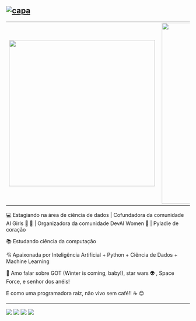 [![capa](https://github.com/lauraDamacenoAlmeida/lauraDamacenoAlmeida/blob/master/github-page.png)](https://github.com/lauraDamacenoAlmeida?tab=repositories)
---

<center>
  <table>
    <tr>
        <td><img width="400px" align="left" src="https://github-readme-stats.vercel.app/api/top-langs/?username=lauraDamacenoAlmeida&hide=html&layout=compact&theme=buefy" /></td>
        <td><img width="495px" align="left" src="https://github-readme-stats.vercel.app/api?username=lauraDamacenoAlmeida&theme=buefy" /></td>
    </tr>   
  </table>
</center>  

:computer: Estagiando na área de ciência de dados | Cofundadora da comunidade AI Girls :robot: :sparkling_heart: | Organizadora da comunidade DevAI Women :yellow_heart: | Pyladie de coração 

:books: Estudando ciência da computação

:cupid: Apaixonada por Inteligência Artificial + Python + Ciência de Dados + Machine Learning

:star2: Amo falar sobre GOT (Winter is coming, baby!), star wars :alien: , Space Force, e senhor dos anéis! 

E como uma programadora raiz, não vivo sem café!! :coffee: :heart_eyes: 

---

[![](https://img.shields.io/badge/blog-orange)](https://lauradamacenoalmeida.github.io/)
[![](https://img.shields.io/badge/linkedin-blue)](https://www.linkedin.com/in/laura-damaceno/)
[![](https://img.shields.io/badge/instagram-ff69b4)](https://www.instagram.com/laura_damaceno_almeida/)
![](https://img.shields.io/github/followers/lauraDamacenoAlmeida?style=social)

